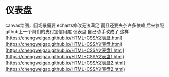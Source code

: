 # 仪表盘  #


canvas绘图，因场景需要  echarts修改无法满足  而且还要夹杂许多依赖
后来参照 github上一个哥们的支付宝信用度   仪表盘  自己动手改成了
这样
[https://chengweigao.github.io/HTML+CSS/仪表盘.html](https://chengweigao.github.io/HTML+CSS/仪表盘.html)
[https://chengweigao.github.io/HTML+CSS/仪表盘1.html](https://chengweigao.github.io/HTML+CSS/仪表盘1.html)
[https://chengweigao.github.io/HTML+CSS/仪表盘2.html](https://chengweigao.github.io/HTML+CSS/仪表盘2.html)